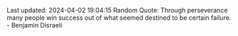 Last updated: 2024-04-02 19:04:15
Random Quote: Through perseverance many people win success out of what seemed destined to be certain failure. - Benjamin Disraeli